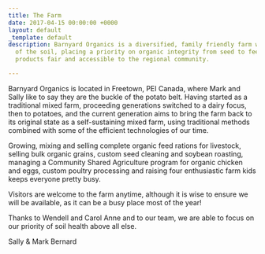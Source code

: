 ```yaml
---
title: The Farm
date: 2017-04-15 00:00:00 +0000
layout: default
_template: default
description: Barnyard Organics is a diversified, family friendly farm with a love
  of the soil, placing a priority on organic integrity from seed to feed, and keeping
  products fair and accessible to the regional community.

---
```

Barnyard Organics is located in Freetown, PEI Canada, where Mark and Sally like to say they are the buckle of the potato belt. Having started as a traditional mixed farm, proceeding generations switched to a dairy focus, then to potatoes, and the current generation aims to bring the farm back to its original state as a self-sustaining mixed farm, using traditional methods combined with some of the efficient technologies of our time.

Growing, mixing and selling complete organic feed rations for livestock, selling bulk organic grains, custom seed cleaning and soybean roasting, managing a Community Shared Agriculture program for organic chicken and eggs, custom poultry processing and raising four enthusiastic farm kids keeps everyone pretty busy.

Visitors are welcome to the farm anytime, although it is wise to ensure we will be available, as it can be a busy place most of the year!

Thanks to Wendell and Carol Anne and to our team, we are able to focus on our priority of soil health above all else.

Sally & Mark Bernard